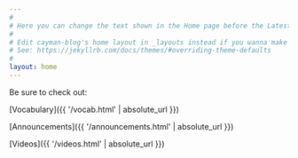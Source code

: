 ```yaml
---
#
# Here you can change the text shown in the Home page before the Latest Posts section.
#
# Edit cayman-blog's home layout in _layouts instead if you wanna make some changes
# See: https://jekyllrb.com/docs/themes/#overriding-theme-defaults
#
layout: home
---
```


Be sure to check out:

[Vocabulary]({{ '/vocab.html' | absolute_url }})

[Announcements]({{ '/announcements.html' | absolute_url }})

[Videos]({{ '/videos.html' | absolute_url }})
